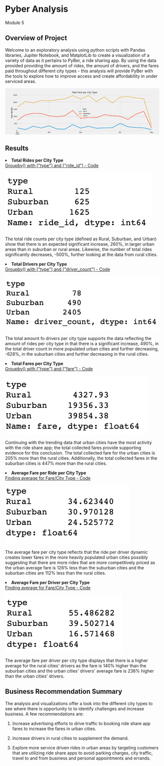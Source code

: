 # Pyber Analysis
Module 5

## Overview of Project

Welcome to an exploratory analysis using python scripts with Pandas libraries, Jupiter Notebook, and MatplotLib to create a visualization of a variety of data as it pertains to PyBer, a ride sharing app. By using the data provided providing the amount of rides, the amount of drivers, and the fares paid throughout different city types - this analysis will provide PyBer with the tools to explore how to improve access and create affordability in under serviced areas. 

<img src="Analysis/challenge_fare_summary.png" alt="Average Fare per Driver per City Type">

## Results

<B><li>Total Rides per City Type </li></B>
[Groupby() with ["type"] and ["ride_id"] - Code](https://github.com/jadafler/school_district_analysis/tree/main/Code/code_district_summary.png)

<img src="Resources/rides_per_city_type.png" alt="Total Rides per City Type">

The total ride counts per city type (defined as Rural, Suburban, and Urban) show that there is an expected significant increase, 260%, in larger urban areas than in suburban or rural areas. Likewise, the number of total rides significantly decreases, -500%, further looking at the data from rural cities. 

<B><li>Total Drivers per City Type</li></B>
[Groupby() with ["type"] and ["driver_count"] - Code](https://github.com/jadafler/school_district_analysis/tree/main/Code/code_school_summary.png)

<img src="Resources/drivers_per_city_type.png" alt="Total Drivers per City Type">

The total amount fo drivers per city type supports the data reflecting the amount of rides per city type in that there is a significant increase, 490%, in the total driver count in more populated urban cities and further decreasing, -628%, in the suburban cities and further decreasing in the rural cities.  

<B><li>Total Fares per City Type</li></B>
[Groupby() with ["type"] and ["fare"] - Code](https://github.com/jadafler/school_district_analysis/tree/main/Code/code_school_summary.png)

<img src="Resources/fare_per_city_type.png" alt="Total Fares per City Type">

Continuing with the trending data that urban cities have the most activity with the ride share app; the total collected fares provide supporting evidence for this conclusion. The total collected fare for the urban cities is 205% more than the rural cities. Additionally, the total collected fares in the suburban cities is 447% more than the rural cities.  

<B><li>Average Fare per Ride per City Type</li></B>
[Finding average for Fare/City Type - Code](https://github.com/jadafler/school_district_analysis/tree/main/Code/code_school_summary.png)

<img src="Resources/average_fare_per_city_type.png" alt="Average Fare per City Type">

The average fare per city type reflects that the ride per driver dynamic creates lower fares in the more heavily populated urban cities possibly suggesting that there are more rides that are more competitively priced as the urban average fare is 126% less than the suburban cities and the suburban cities are 112% less than the rural cities. 

<B><li>Average Fare per Driver per City Type</li></B>
[Finding average for Fare/City Type - Code](https://github.com/jadafler/school_district_analysis/tree/main/Code/code_school_summary.png)

<img src="Resources/average_fare_per_driver_per_city_type.png" alt="Average Fare per Driver per City Type">

The average fare per driver per city type displays that there is a higher average for the rural cities' drivers as the fare is 140% higher than the suburban cities and the urban cities' drivers' average fare is 238% higher than the urban cities' drivers.  
  

## Business Recommendation Summary

The analysis and visualizations offer a look into the different city types to see where there is opportunity to to identify challenges and increase business. A few recommendations are:

1. Increase advertising efforts to drive traffic to booking ride share app fares to increase the fares in urban cities.

2. Increase drivers in rural cities to supplement the demand.

3. Explore more service driven rides in urban areas by targeting customers that are utilizing ride share apps to avoid parking charges, city traffic, travel to and from business and personal appointments and errands. 
